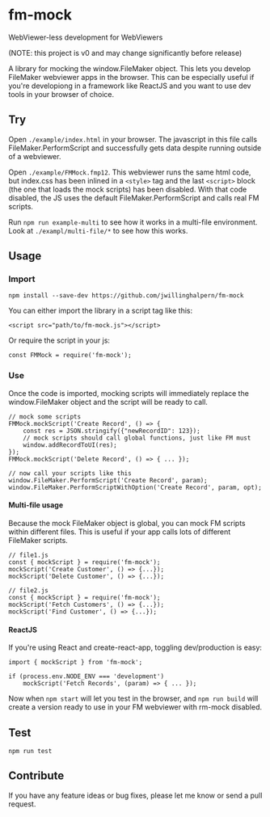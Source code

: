 # fm-mock

WebViewer-less development for WebViewers

(NOTE: this project is v0 and may change significantly before release)

A library for mocking the window.FileMaker object. This lets you develop FileMaker webviewer apps in the browser.
This can be especially useful if you're developiong in a framework like ReactJS and you want to use dev tools in your browser of choice.

## Try

Open `./example/index.html` in your browser. The javascript in this file calls FileMaker.PerformScript and successfully gets data despite running outside of a webviewer.

Open `./example/FMMock.fmp12`. This webviewer runs the same html code, but index.css has been inlined in a `<style>` tag and the last `<script>` block (the one that loads the mock scripts) has been disabled. With that code disabled, the JS uses the default FileMaker.PerformScript and calls real FM scripts.

Run `npm run example-multi` to see how it works in a multi-file environment. Look at `./exampl/multi-file/*` to see how this works.

## Usage

### Import

    npm install --save-dev https://github.com/jwillinghalpern/fm-mock

You can either import the library in a script tag like this:

    <script src="path/to/fm-mock.js"></script>

Or require the script in your js:

    const FMMock = require('fm-mock');

### Use

Once the code is imported, mocking scripts will immediately replace the window.FileMaker object and the script will be ready to call.

    // mock some scripts
    FMMock.mockScript('Create Record', () => {
        const res = JSON.stringify({"newRecordID": 123});
        // mock scripts should call global functions, just like FM must
        window.addRecordToUI(res);
    });
    FMMock.mockScript('Delete Record', () => { ... });

    // now call your scripts like this
    window.FileMaker.PerformScript('Create Record', param);
    window.FileMaker.PerformScriptWithOption('Create Record', param, opt);

#### Multi-file usage

Because the mock FileMaker object is global, you can mock FM scripts within different files. This is useful if your app calls lots of different FileMaker scripts.

    // file1.js
    const { mockScript } = require('fm-mock');
    mockScript('Create Customer', () => {...});
    mockScript('Delete Customer', () => {...});

    // file2.js
    const { mockScript } = require('fm-mock');
    mockScript('Fetch Customers', () => {...});
    mockScript('Find Customer', () => {...});

#### ReactJS

If you're using React and create-react-app, toggling dev/production is easy:

    import { mockScript } from 'fm-mock';

    if (process.env.NODE_ENV === 'development')
        mockScript('Fetch Records', (param) => { ... });

Now when `npm start` will let you test in the browser, and `npm run build` will create a version ready to use in your FM webviewer with rm-mock disabled.

## Test

    npm run test

## Contribute

If you have any feature ideas or bug fixes, please let me know or send a pull request.
